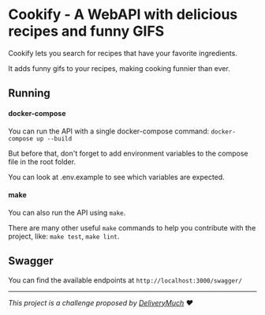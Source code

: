 # Cookify - A WebAPI with delicious recipes and funny GIFS

Cookify lets you search for recipes that have your favorite ingredients.

It adds funny gifs to your recipes, making cooking funnier than ever.

## Running
#### docker-compose
You can run the API with a single docker-compose command:
`docker-compose up --build`

But before that, don't forget to add environment variables
to the compose file in the root folder.

You can look at .env.example to see which variables are expected.

#### make
You can also run the API using `make`. 

There are many other useful `make` commands to help you contribute with
the project, like: `make test`, `make lint`.

## Swagger

You can find the available endpoints at `http://localhost:3000/swagger/`

---

_This project is a challenge proposed by [DeliveryMuch](https://www.deliverymuch.com.br/) :hearts:_
